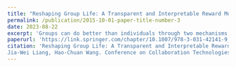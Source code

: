 ```yaml
---
title: "Reshaping Group Life: A Transparent and Interpretable Reward Model to Enhance Fairness in Groups"
permalink: /publication/2015-10-01-paper-title-number-3
date: 2023-08-22
excerpt: 'Groups can do better than individuals through two mechanisms: aggregation and synergy. Aggregation means bringing knowledge together, and synergy means increasing the effectiveness that comes about through joint action or cooperation. However, we usually measure a group’s effectiveness by productivity outcome but disregard the other critical aspects, specifically the experiences and sustainability of the team: does the group member feel fair? Without the sense of fairness, group members do not have a clear metric on how their contributions lead to rewards, and may gradually lose the motivation to engage and contribute. Groups can suffer both in terms of aggregation and synergy. Our goal in this work-in-progress paper is to formulate a user-interpretable and -transparent reward model to operationalize fairness in groups. We apply the model to design a workload tracking dashboard for group members to view and negotiate individual workloads transparently, and to improve fairness both in group procedure and outcome.'
paperurl: 'https://link.springer.com/chapter/10.1007/978-3-031-42141-9_18'
citation: 'Reshaping Group Life: A Transparent and Interpretable Reward Model to Enhance Fairness in Groups
Jia-Wei Liang, Hao-Chuan Wang. Conference on Collaboration Technologies and Social Computing, Springer Nature Switzerland, 209-216, 2023.'
---
```

